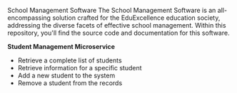 School Management Software
The School Management Software is an all-encompassing solution crafted for the EduExcellence education society, addressing the diverse facets of effective school management. Within this repository, you'll find the source code and documentation for this software.

**Student Management Microservice**
- Retrieve a complete list of students
- Retrieve information for a specific student
- Add a new student to the system
- Remove a student from the records
